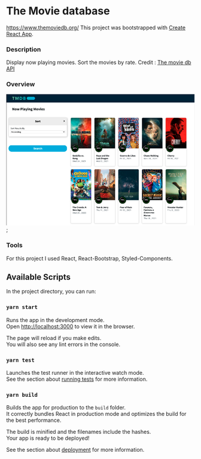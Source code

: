 # The Movie database

https://www.themoviedb.org/
This project was bootstrapped with [Create React App](https://github.com/facebook/create-react-app).

### Description

Display now playing movies. Sort the movies by rate.
Credit : [The movie db API](https://developers.themoviedb.org/)

### Overview

![the movie db app](./src/assets/img/theMovieDBApp.png);

### Tools

For this project I used React, React-Bootstrap, Styled-Components.

## Available Scripts

In the project directory, you can run:

### `yarn start`

Runs the app in the development mode.\
Open [http://localhost:3000](http://localhost:3000) to view it in the browser.

The page will reload if you make edits.\
You will also see any lint errors in the console.

### `yarn test`

Launches the test runner in the interactive watch mode.\
See the section about [running tests](https://facebook.github.io/create-react-app/docs/running-tests) for more information.

### `yarn build`

Builds the app for production to the `build` folder.\
It correctly bundles React in production mode and optimizes the build for the best performance.

The build is minified and the filenames include the hashes.\
Your app is ready to be deployed!

See the section about [deployment](https://facebook.github.io/create-react-app/docs/deployment) for more information.
